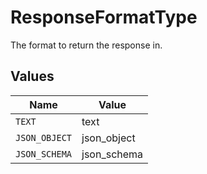 # ResponseFormatType

The format to return the response in.


## Values

| Name          | Value         |
| ------------- | ------------- |
| `TEXT`        | text          |
| `JSON_OBJECT` | json_object   |
| `JSON_SCHEMA` | json_schema   |